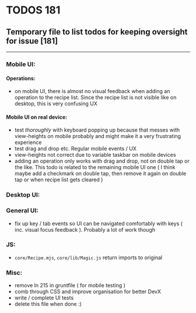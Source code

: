 # TODOS 181
## Temporary file to list todos for keeping oversight for issue [181]

---

### Mobile UI:
#### Operations:
- on mobile UI, there is almost no visual feedback when adding an operation to the recipe list. Since the recipe list is not visible like on desktop, this is very confusing UX

#### Mobile UI on real device:
- test *thoroughly* with keyboard popping up because that messes with view-heights on mobile probably and might make it a very frustrating experience
- test drag and drop etc. Regular mobile events / UX
- view-heights not correct due to variable taskbar on mobile devices
- adding an operation only works with drag and drop, not on double tap or the like. This todo is related to the remaining mobile UI one ( I think maybe add a checkmark on double tap, then remove it again on double tap or when recipe list gets cleared )

### Desktop UI:
### General UI:
- fix up key / tab events so UI can be navigated comfortably with keys ( inc. visual focus feedback ). Probably a lot of work though

### JS:
- `core/Recipe.mjs`, `core/lib/Magic.js` return imports to original

### Misc:
- remove ln 215 in gruntfile ( for mobile testing )
- comb through CSS and improve organisation for better DevX
- write / complete UI tests
- delete this file when done :)


